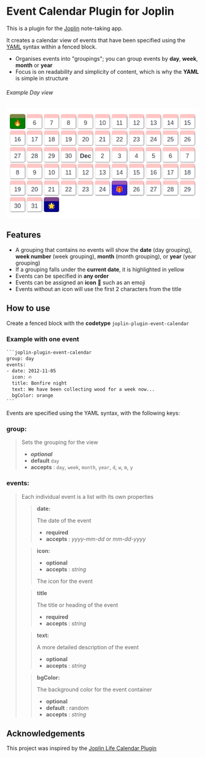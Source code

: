 # Event Calendar Plugin for Joplin

This is a plugin for the [Joplin](https://joplinapp.org/) note-taking app.

It creates a calendar view of events that have been specified using the [YAML](https://yaml.org/) syntax within a fenced block.

- Organises events into "groupings"; you can group events by **day**, **week**, **month** or **year**
- Focus is on readability and simplicity of content, which is why the **YAML** is simple in structure

###### Example Day view

![preview](./DOCS/preview_day.png)

## Features

- A grouping that contains no events will show the **date** (day grouping), **week number** (week grouping), **month** (month grouping), or **year** (year grouping)
- If a grouping falls under the **current date**, it is highlighted in yellow
- Events can be specified in **any order**
- Events can be assigned an **icon** 🎁 such as an emoji
- Events without an icon will use the first 2 characters from the title

## How to use

Create a fenced block with the **codetype** `joplin-plugin-event-calendar`

### Example with one event

    ```joplin-plugin-event-calendar
    group: day
    events:
    - date: 2012-11-05
      icon: 🔥
      title: Bonfire night
      text: We have been collecting wood for a week now...
      bgColor: orange
    ```

Events are specified using the YAML syntax, with the following keys:

### group:
> Sets the grouping for the view
> - _**optional**_ 
> - **default** `day`
> - **accepts** : `day`, `week`, `month`, `year`, `d`, `w`, `m`, `y`

### events:
> Each individual event is a list with its own properties
>
> > **date:**
> > 
> > The date of the event
> > - **required**
> > - **accepts** : _yyyy-mm-dd_ or _mm-dd-yyyy_
>
> > **icon:**
> >
> > - **optional**
> > - **accepts** : _string_
> >
> > The icon for the event
>
> > **title**
> >
> > The title or heading of the event 
> > - **required**
> > - **accepts** : _string_
>
> > **text:**
> >
> > A more detailed description of the event
> > - **optional**
> > - **accepts** : _string_
>
> > **bgColor:**
> >
> > The background color for the event container
> > - **optional**
> > - **default** : random
> > - **accepts** : _string_

## Acknowledgements

This project was inspired by the [Joplin Life Calendar Plugin](https://github.com/hieuthi/joplin-plugin-life-calendar)
